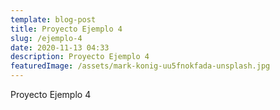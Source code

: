 ```yaml
---
template: blog-post
title: Proyecto Ejemplo 4
slug: /ejemplo-4
date: 2020-11-13 04:33
description: Proyecto Ejemplo 4
featuredImage: /assets/mark-konig-uu5fnokfada-unsplash.jpg
---
```

Proyecto Ejemplo 4